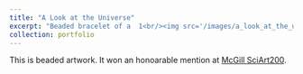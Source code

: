 ```yaml
---
title: "A Look at the Universe"
excerpt: "Beaded bracelet of a  1<br/><img src='/images/a_look_at_the_universe.jpg'>"
collection: portfolio
---
```


This is beaded artwork. It won an honoarable mention at [McGill SciArt200](https://reporter.mcgill.ca/sciart200-winners-announced/).

<!--- This is an item in your portfolio. It can be have images or nice text. If you name the file .md, it will be parsed as markdown. If you name the file .html, it will be parsed as HTML. -->
